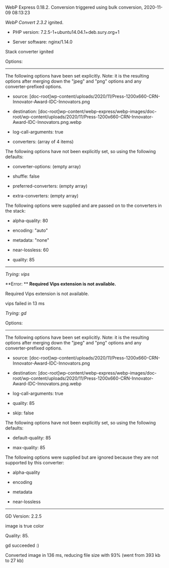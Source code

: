WebP Express 0.18.2. Conversion triggered using bulk conversion, 2020-11-09 08:13:23

*WebP Convert 2.3.2*  ignited.
- PHP version: 7.2.5-1+ubuntu14.04.1+deb.sury.org+1
- Server software: nginx/1.14.0

Stack converter ignited

Options:
------------
The following options have been set explicitly. Note: it is the resulting options after merging down the "jpeg" and "png" options and any converter-prefixed options.
- source: [doc-root]wp-content/uploads/2020/11/Press-1200x660-CRN-Innovator-Award-IDC-Innovators.png
- destination: [doc-root]wp-content/webp-express/webp-images/doc-root/wp-content/uploads/2020/11/Press-1200x660-CRN-Innovator-Award-IDC-Innovators.png.webp
- log-call-arguments: true
- converters: (array of 4 items)

The following options have not been explicitly set, so using the following defaults:
- converter-options: (empty array)
- shuffle: false
- preferred-converters: (empty array)
- extra-converters: (empty array)

The following options were supplied and are passed on to the converters in the stack:
- alpha-quality: 80
- encoding: "auto"
- metadata: "none"
- near-lossless: 60
- quality: 85
------------


*Trying: vips* 

**Error: ** **Required Vips extension is not available.** 
Required Vips extension is not available.
vips failed in 13 ms

*Trying: gd* 

Options:
------------
The following options have been set explicitly. Note: it is the resulting options after merging down the "jpeg" and "png" options and any converter-prefixed options.
- source: [doc-root]wp-content/uploads/2020/11/Press-1200x660-CRN-Innovator-Award-IDC-Innovators.png
- destination: [doc-root]wp-content/webp-express/webp-images/doc-root/wp-content/uploads/2020/11/Press-1200x660-CRN-Innovator-Award-IDC-Innovators.png.webp
- log-call-arguments: true
- quality: 85
- skip: false

The following options have not been explicitly set, so using the following defaults:
- default-quality: 85
- max-quality: 85

The following options were supplied but are ignored because they are not supported by this converter:
- alpha-quality
- encoding
- metadata
- near-lossless
------------

GD Version: 2.2.5
image is true color
Quality: 85. 
gd succeeded :)

Converted image in 136 ms, reducing file size with 93% (went from 393 kb to 27 kb)
